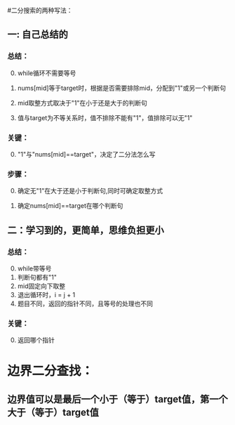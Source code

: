 #二分搜索的两种写法：
## 一: 自己总结的
### 总结：
0. while循环不需要等号

1. nums[mid]等于target时，根据是否需要排除mid，分配到"1"或另一个判断句

2. mid取整方式取决于"1"在小于还是大于的判断句

3. 值与target为不等关系时，值不排除不能有"1"，值排除可以无"1"

### 关键：
0. "1"与"nums[mid]==target"，决定了二分法怎么写  

### 步骤：
0. 确定无"1"在大于还是小于判断句,同时可确定取整方式

1. 确定nums[mid]==target在哪个判断句

## 二：学习到的，更简单，思维负担更小
### 总结：
0. while带等号
1. 判断句都有"1"
2. mid固定向下取整
3. 退出循环时，i = j + 1
4. 题目不同，返回的指针不同，且等号的处理也不同

### 关键：
0. 返回哪个指针

# 边界二分查找：
## 边界值可以是最后一个小于（等于）target值，第一个大于（等于）target值
